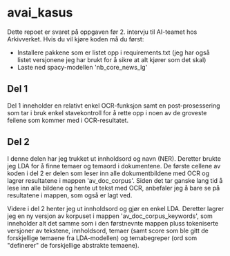 # avai_kasus

Dette repoet er svaret på oppgaven før 2. intervju til AI-teamet hos Arkivverket. Hvis du vil kjøre koden må du først:

* Installere pakkene som er listet opp i requirements.txt (jeg har også listet versjonene jeg har brukt for å sikre at alt kjører som det skal)
* Laste ned spacy-modellen 'nb_core_news_lg'

## Del 1
Del 1 inneholder en relativt enkel OCR-funksjon samt en post-prosessering som tar i bruk enkel stavekontroll for å rette opp i noen av de groveste feilene som kommer med i OCR-resultatet. 

## Del 2
I denne delen har jeg trukket ut innholdsord og navn (NER). Deretter brukte jeg LDA for å finne temaer og temaord i dokumentene. De første cellene av koden i del 2 er delen som leser inn alle dokumentbildene med OCR og lagrer resultatene i mappen 'av_doc_corpus'. Siden det tar ganske lang tid å lese inn alle bildene og hente ut tekst med OCR, anbefaler jeg å bare se på resultatene i mappen, som også er lagt ved. 

Videre i del 2 henter jeg ut innholdsord og gjør en enkel LDA. Deretter lagrer jeg en ny versjon av korpuset i mappen 'av_doc_corpus_keywords', som inneholder alt det samme som i den førstnevnte mappen pluss tokeniserte versjoner av tekstene, innholdsord, temaer (samt score som ble gitt de forskjellige temaene fra LDA-modellen) og temabegreper (ord som "definerer" de forskjellige abstrakte temaene). 
